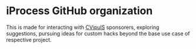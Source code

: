 # iProcess GitHub organization

This is made for interacting with [CVipulS](<https://github.com/sponsors/CVipulS>) sponsorers, exploring suggestions, pursuing ideas for custom hacks beyond the base use case of respective project.

